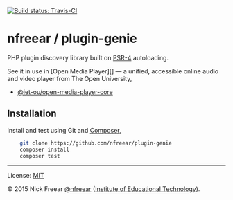 [![Build status: Travis-CI][travis-icon]][travis-ci]

# nfreear / plugin-genie

PHP plugin discovery library built on [PSR-4][] autoloading.

See it in use in [Open Media Player][] —
a unified, accessible online audio and video player from The Open University,

* [@iet-ou/open-media-player-core][omp-core]

## Installation

Install and test using Git and [Composer][],

```sh
    git clone https://github.com/nfreear/plugin-genie
    composer install
    composer test
```


---
License:  [MIT][]

© 2015 Nick Freear [@nfreear][] ([Institute of Educational Technology][iet]).


[PSR-4]: http://www.php-fig.org/psr/psr-4/
[MIT]: https://nfreear.mit-license.org/
[omp]: http://iet-ou.github.io/open-media-player
[omp-core]: https://github.com/IET-OU/open-media-player-core/blob/master/src/Plugin_Finder.php#L22
[travis-icon]: https://travis-ci.org/nfreear/plugin-genie.svg
[travis-ci]: https://travis-ci.org/nfreear/plugin-genie
[Composer]: https://getcomposer.org/
[@nfreear]: https://twitter.com/@nfreear
[iet]: http://iet.open.ac.uk/
